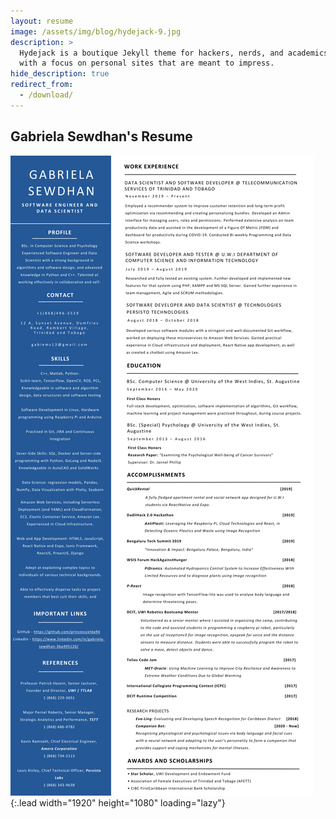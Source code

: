 ```yaml
---
layout: resume
image: /assets/img/blog/hydejack-9.jpg
description: >
  Hydejack is a boutique Jekyll theme for hackers, nerds, and academics,
  with a focus on personal sites that are meant to impress.
hide_description: true
redirect_from:
  - /download/
---
```


## Gabriela Sewdhan's Resume
![Screenshot](Resume/GabrielaSewdhan_Resume-1.png){:.lead width="1920" height="1080" loading="lazy"}